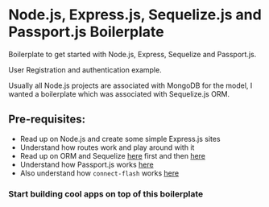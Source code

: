 # Node.js, Express.js, Sequelize.js and Passport.js Boilerplate

Boilerplate to get started with Node.js, Express, Sequelize and Passport.js.

User Registration and authentication example.

Usually all Node.js projects are associated with MongoDB for the model, I wanted a boilerplate which was associated with Sequelize.js ORM.

## Pre-requisites:
* Read up on Node.js and create some simple Express.js sites
* Understand how routes work and play around with it
* Read up on ORM and Sequelize [here](http://sequelizejs.com/articles/getting-started) first and then [here](http://sequelizejs.com/articles/express)
* Understand how Passport.js works [here](http://toon.io/understanding-passportjs-authentication-flow/)
* Also understand how `connect-flash` works [here](https://gist.github.com/tpblanke/11061808)

### Start building cool apps on top of this boilerplate
